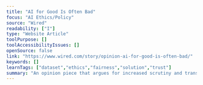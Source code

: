 ```yaml
---
title: "AI for Good Is Often Bad"
focus: "AI Ethics/Policy"
source: "Wired"
readability: ["I"]
type: "Website Article"
toolPurpose: []
toolAccessibilityIssues: []
openSource: false
link: "https://www.wired.com/story/opinion-ai-for-good-is-often-bad/"
keywords: []
learnTags: ["dataset","ethics","fairness","solution","trust"]
summary: "An opinion piece that argues for increased scrutiny and transparency for AI for good programs to mitigate risk. "
---
```


